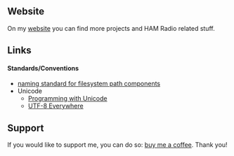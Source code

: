 ## Website
On my [website](https://oblaser.ch/) you can find more projects and HAM Radio related stuff.


## Links
#### Standards/Conventions
- [naming standard for filesystem path components](https://stackoverflow.com/questions/2235173/what-is-the-naming-standard-for-path-components)
- Unicode
  - [Programming with Unicode](https://unicodebook.readthedocs.io/)
  - [UTF-8 Everywhere](http://utf8everywhere.org/)


## Support
If you would like to support me, you can do so: [buy me a coffee](https://www.buymeacoffee.com/oblaser). Thank you!
